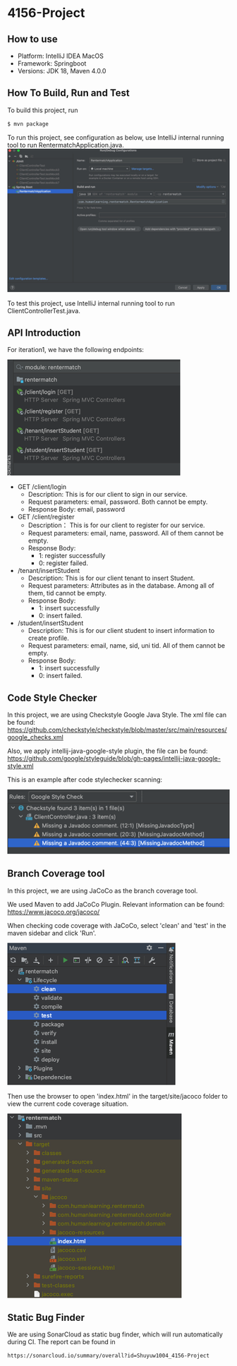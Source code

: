 # 4156-Project

## How to use

* Platform: IntelliJ IDEA MacOS
* Framework: Springboot
* Versions: JDK 18, Maven 4.0.0


## How To Build, Run and Test

To build this project, run

```bash
$ mvn package
```

To run this project, see configuration as below, use IntelliJ internal running tool to run RentermatchApplication.java.
![img.png](img.png)

To test this project, use IntelliJ internal running tool to run ClientControllerTest.java.


## API Introduction
For iteration1, we have the following endpoints:

![img_2.png](img_2.png)

* GET /client/login
  - Description: This is for our client to sign in our service.
  - Request parameters: email, password. Both cannot be empty.
  - Response Body: email, password
* GET /client/register
  - Description： This is for our client to register for our service. 
  - Request parameters: email, name, password. All of them cannot be empty.
  - Response Body:
    - 1: register successfully
    - 0: register failed.
* /tenant/insertStudent
  - Description: This is for our client tenant to insert Student.
  - Request parameters: Attributes as in the database. Among all of them, tid cannot be empty.
  - Response Body:
    - 1: insert successfully
    - 0: insert failed.
* /student/insertStudent
  - Description: This is for our client student to insert information to create profile.
  - Request parameters: email, name, sid, uni tid. All of them cannot be empty.
  - Response Body:
    - 1: insert successfully
    - 0: insert failed.

  
## Code Style Checker
In this project, we are using Checkstyle Google Java Style. The xml file can be found: 
https://github.com/checkstyle/checkstyle/blob/master/src/main/resources/google_checks.xml

Also, we apply intellij-java-google-style plugin, the file can be found:
https://github.com/google/styleguide/blob/gh-pages/intellij-java-google-style.xml

This is an example after code stylechecker scanning:

![img_3.png](img_3.png)


## Branch Coverage tool
In this project, we are using JaCoCo as the branch coverage tool.

We used Maven to add JaCoCo Plugin. Relevant information can be found:
https://www.jacoco.org/jacoco/

When checking code coverage with JaCoCo, select 'clean' and 'test' in the maven sidebar and click 'Run'.

![img_4.jpg](img_4.jpg)

Then use the browser to open 'index.html' in the target/site/jacoco folder to view the current code coverage situation.

![img_5.ipg](img_5.jpg)

## Static Bug Finder 
We are using SonarCloud as static bug finder, which will run automatically during CI. The report can be found in
```
https://sonarcloud.io/summary/overall?id=Shuyuw1004_4156-Project
```

